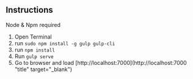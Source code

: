 
## Instructions
Node & Npm required

1. Open Terminal
2. run `sudo npm install -g gulp gulp-cli`
3. run `npm install`
4. Run `gulp serve`
5. Go to browser and load [http://localhost:7000](http://localhost:7000 "title"  target="_blank")
